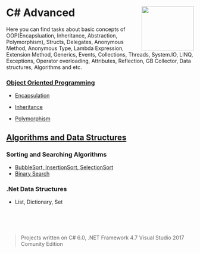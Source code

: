 
# C# Advanced <img src="https://user-images.githubusercontent.com/45730967/52584834-942ed480-2e4c-11e9-8e2a-387dd091cde4.png" align="right" width="140px" height="120px" /> 
Here you can find tasks about basic concepts of OOP(Encapsluation, Inheritance, Abstraction, Polymorphism), Structs, Delegates, Anonymous Method, Anonymous Type, Lambda Expression, Extension Method, Generics, Events, Collections, Threads, System.IO, LINQ, Exceptions, Operator overloading, Attributes, Reflection, GB Collector, Data structures, Algorithms and etc.
<br>

### [**Object Oriented Programming**](https://docs.microsoft.com/en-us/dotnet/csharp/programming-guide/concepts/object-oriented-programming)

* [Encapsulation](https://www.tutorialspoint.com/csharp/csharp_encapsulation.htm)

* [Inheritance](https://docs.microsoft.com/en-us/dotnet/csharp/tutorials/inheritance)

* [Polymorphism](https://docs.microsoft.com/en-us/dotnet/csharp/programming-guide/classes-and-structs/polymorphism) 

## [**Algorithms and Data Structures**](http://www.uomisan.edu.iq/library/admin/book/19226579694.pdf)
### Sorting and Searching Algorithms
* [BubbleSort, InsertionSort, SelectionSort](https://github.com/HakobyanAni/C-Sharp-Advanced/tree/master/BubbleSort%2CInsertionSort%2CSelectionSort)
* [Binary Search](https://github.com/HakobyanAni/C-Sharp-Advanced/tree/master/Binary_search)

### .Net Data Structures
 * List, Dictionary, Set




 




<br>
<br>
<br>

> Projects written on C# 6.0, .NET Framework 4.7 Visual Studio 2017 Comunity Edition


